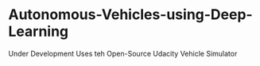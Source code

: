# Autonomous-Vehicles-using-Deep-Learning

Under Development
Uses teh Open-Source Udacity Vehicle Simulator
